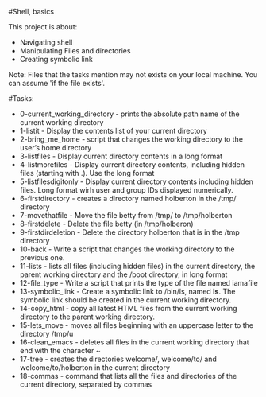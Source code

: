 #Shell, basics

This project is about:
- Navigating shell
- Manipulating Files and directories
- Creating symbolic link

Note:
Files that the tasks mention may not exists on your local machine. You can assume 'if the file exists'.

#Tasks:
- 0-current_working_directory - prints the absolute path name of the current working directory
- 1-listit - Display the contents list of your current directory
- 2-bring_me_home - script that changes the working directory to the user’s home directory
- 3-listfiles - Display current directory contents in a long format
- 4-listmorefiles - Display current directory contents, including hidden files (starting with .). Use the long format
- 5-listfilesdigitonly - Display current directory contents including hidden files. Long format wirh user and group IDs displayed numerically.
- 6-firstdirectory - creates a directory named holberton in the /tmp/ directory
- 7-movethatfile - Move the file betty from /tmp/ to /tmp/holberton
- 8-firstdelete - Delete the file betty (in /tmp/holberon)
- 9-firstdirdeletion - Delete the directory holberton that is in the /tmp directory
- 10-back - Write a script that changes the working directory to the previous one.
- 11-lists - lists all files (including hidden files) in the current directory, the parent working directory and the /boot directory, in long format
- 12-file_type - Write a script that prints the type of the file named iamafile
- 13-symbolic_link - Create a symbolic link to /bin/ls, named __ls__. The symbolic link should be created in the current working directory.
- 14-copy_html - copy all latest HTML files from the current working directory to the parent working directory.
- 15-lets_move - moves all files beginning with an uppercase letter to the directory /tmp/u
- 16-clean_emacs - deletes all files in the current working directory that end with the character ~
- 17-tree - creates the directories welcome/, welcome/to/ and welcome/to/holberton in the current directory
- 18-commas - command that lists all the files and directories of the current directory, separated by commas 
